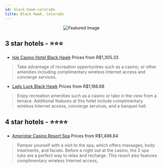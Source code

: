```yaml
---
id: black-hawk-colorado
title: Black Hawk, Colorado
---
```


<center><img src="https://i.travelapi.com/hotels/3000000/2770000/2767300/2767297/b601108a_z.jpg" alt="Featured Image" /></center>


##  3 star hotels - ⭐️⭐️⭐️

-    [Isle Casino Hotel Black Hawk](https://us.hurb.com/hotels/black-hawk/isle-casino-hotel-black-hawk-JNP-JP976029?cmp=18055) Prices from R$1,305.33
   > Take advantage of recreation opportunities such as a casino, or other amenities including complimentary wireless Internet access and concierge services.
-    [Lady Luck Black Hawk](https://us.hurb.com/hotels/black-hawk/lady-luck-black-hawk-JNP-JP976046?cmp=18055) Prices from R$1,186.68
   > Enjoy recreation amenities such as a casino or take in the view from a terrace. Additional features at this hotel include complimentary wireless Internet access, concierge services, and a banquet hall.

##  4 star hotels - ⭐️⭐️⭐️⭐️

-    [Ameristar Casino Resort Spa](https://us.hurb.com/hotels/black-hawk/ameristar-casino-resort-spa-JNP-JP109906?cmp=18055) Prices from R$1,498.84
   > Pamper yourself with a visit to the spa, which offers massages, body treatments, and facials. Before a night out at the casino, the 2 spa tubs are a perfect way to relax and recharge. This resort also features complimentary wireless Internet access, 
